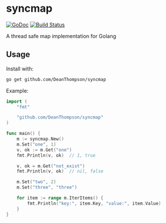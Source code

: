 syncmap
=======

[![GoDoc](https://godoc.org/github.com/DeanThompson/syncmap?status.svg)](https://godoc.org/github.com/DeanThompson/syncmap) [![Build Status](https://travis-ci.org/DeanThompson/syncmap.svg?branch=master)](https://travis-ci.org/DeanThompson/syncmap)

A thread safe map implementation for Golang

## Usage

Install with:

```bash
go get github.com/DeanThompson/syncmap
```

Example:

```go
import (
    "fmt"

    "github.com/DeanThompson/syncmap"
)

func main() {
    m := syncmap.New()
    m.Set("one", 1)
    v, ok := m.Get("one")
    fmt.Println(v, ok)  // 1, true

    v, ok = m.Get("not_exist")
    fmt.Println(v, ok)  // nil, false

    m.Set("two", 2)
    m.Set("three", "three")

    for item := range m.IterItems() {
        fmt.Println("key:", item.Key, "value:", item.Value)
    }
}
```